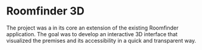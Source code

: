 # Roomfinder 3D

The project was a in its core an extension of the existing Roomfinder application. The goal was to develop an interactive 3D interface that visualized the premises and its accessibility in a quick and transparent way.
